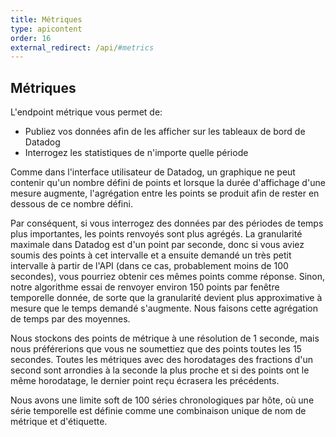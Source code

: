 ```yaml
---
title: Métriques
type: apicontent
order: 16
external_redirect: /api/#metrics
---
```

## Métriques
L'endpoint métrique vous permet de:

* Publiez vos données afin de les afficher sur les tableaux de bord de Datadog
* Interrogez les statistiques de n'importe quelle période

Comme dans l'interface utilisateur de Datadog, un graphique ne peut contenir qu'un nombre défini de points et lorsque la durée d'affichage d'une mesure augmente, l'agrégation entre les points se produit afin de rester en dessous de ce nombre défini.

Par conséquent, si vous interrogez des données par des périodes de temps plus importantes, les points renvoyés sont plus agrégés. La granularité maximale dans Datadog est d'un point par seconde, donc si vous aviez soumis des points à cet intervalle et a ensuite demandé un très petit intervalle à partir de l'API (dans ce cas, probablement moins de 100 secondes), vous pourriez obtenir ces mêmes points comme réponse. Sinon, notre algorithme essai de renvoyer environ 150 points par fenêtre temporelle donnée, de sorte que la granularité devient plus approximative à mesure que le temps demandé s'augmente. Nous faisons cette agrégation de temps par des moyennes.

Nous stockons des points de métrique à une résolution de 1 seconde, mais nous préférerions que vous ne soumettiez que des points toutes les 15 secondes. Toutes les métriques avec des horodatages des fractions d'un second sont arrondies à la seconde la plus proche et si des points ont le même horodatage, le dernier point reçu écrasera les précédents.

Nous avons une limite soft de 100 séries chronologiques par hôte, où une série temporelle est définie comme une combinaison unique de nom de métrique et d'étiquette.

